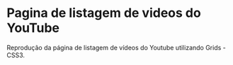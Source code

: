 # Pagina de listagem de videos do YouTube
 Reprodução da página de listagem de vídeos do Youtube utilizando Grids - CSS3.
